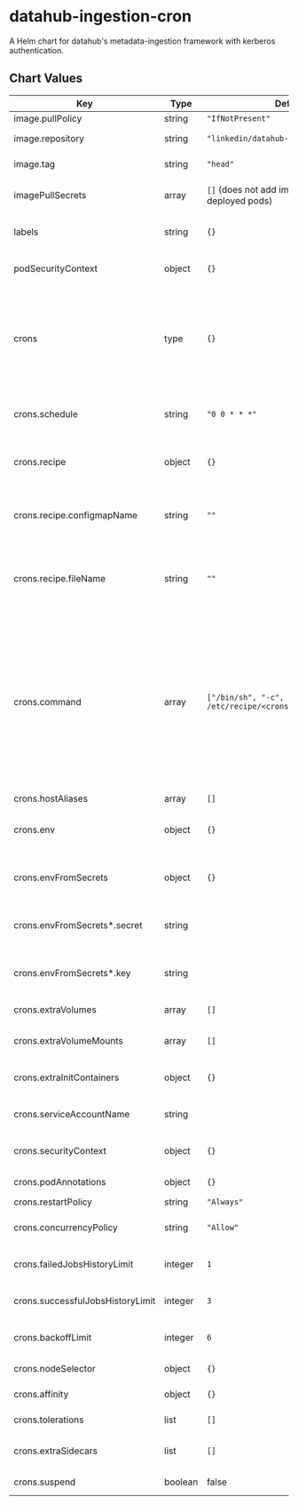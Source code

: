 datahub-ingestion-cron
================
A Helm chart for datahub's metadata-ingestion framework with kerberos authentication.

## Chart Values

| Key                              | Type    | Default                                                                      | Description                                                                                                                                                                                                                                                 |
|----------------------------------|---------|------------------------------------------------------------------------------|-------------------------------------------------------------------------------------------------------------------------------------------------------------------------------------------------------------------------------------------------------------|
| image.pullPolicy                 | string  | `"IfNotPresent"`                                                             | Image pull policy                                                                                                                                                                                                                                           |
| image.repository                 | string  | `"linkedin/datahub-ingestion"`                                               | DataHub Ingestion image repository                                                                                                                                                                                                                          |
| image.tag                        | string  | `"head"`                                                                     | DataHub Ingestion image tag                                                                                                                                                                                                                                 |
| imagePullSecrets                 | array   | `[]` (does not add image pull secrets to deployed pods)                      | Docker registry secret names as an array                                                                                                                                                                                                                    |
| labels                           | string  | `{}`                                                                         | Metadata labels to be added to each crawling cron job                                                                                                                                                                                                       |
| podSecurityContext               | object  | `{}`                                                                         | Pod security context for cron jobs                                                                                                                                                                                                                          |
| crons                            | type    | `{}`                                                                         | A map of crawling parameters per different technology being crawler, the key in the object will be used as the name for the new cron job                                                                                                                    |
| crons.schedule                   | string  | `"0 0 * * *"`                                                                | Cron expression (default is daily at midnight) for crawler jobs                                                                                                                                                                                             |
| crons.recipe                     | object  | `{}`                                                                         | Recipe configuration to be executed (required)                                                                                                                                                                                                              |
| crons.recipe.configmapName       | string  | `""`                                                                         | Name of configmap to be mounted containing recipe to be executed                                                                                                                                                                                            |
| crons.recipe.fileName            | string  | `""`                                                                         | Name of property within configMap referenced by `recipe.configName` with the concrete recipe definition                                                                                                                                                     |
| crons.command                    | array   | `["/bin/sh", "-c", "datahub ingest -c /etc/recipe/<crons.recipe.fileName>"]` | Array of strings denoting the crawling command to be invoked in the cron job. By default it will execute the recipe defined in the `crons.recipe` object. Cron crawling customization is possible by having extra volumes with custom logic to be executed. |
| crons.hostAliases                | array   | `[]`                                                                         | host aliases                                                                                                                                                                                                                                                |
| crons.env                        | object  | `{}`                                                                         | Environment variables to add to the cronjob container                                                                                                                                                                                                       |
| crons.envFromSecrets             | object  | `{}`                                                                         | Environment variables from secrets to the cronjob container                                                                                                                                                                                                 |
| crons.envFromSecrets*.secret     | string  |                                                                              | secretKeyRef.name used for environment variable                                                                                                                                                                                                             |
| crons.envFromSecrets*.key        | string  |                                                                              | secretKeyRef.key used for environment variable                                                                                                                                                                                                              |
| crons.extraVolumes               | array   | `[]`                                                                         | Additional volumes to add to the pods                                                                                                                                                                                                                       |
| crons.extraVolumeMounts          | array   | `[]`                                                                         | Additional volume mounts to add to the pods                                                                                                                                                                                                                 |
| crons.extraInitContainers        | object  | `{}`                                                                         | Init containers to add to the cronjob container                                                                                                                                                                                                             |
| crons.serviceAccountName         | string  |                                                                              | Service account name used for the cronjob container                                                                                                                                                                                                         |
| crons.securityContext            | object  | `{}`                                                                         | SecurityContext specific to each crawling cron job                                                                                                                                                                                                          |
| crons.podAnnotations             | object  | `{}`                                                                         | Annotations to add to the pods                                                                                                                                                                                                                              |
| crons.restartPolicy              | string  | `"Always"`                                                                   | Pod restart policy                                                                                                                                                                                                                                          |
| crons.concurrencyPolicy          | string  | `"Allow"`                                                                    | Specifies how to treat concurrent executions of a job                                                                                                                                                                                                       |
| crons.failedJobsHistoryLimit     | integer | `1`                                                                          | Number of failed finished jobs to retain                                                                                                                                                                                                                    |
| crons.successfulJobsHistoryLimit | integer | `3`                                                                          | Number of successful finished jobs to retain                                                                                                                                                                                                                |
| crons.backoffLimit               | integer | `6`                                                                          | Number of retries before marking job failed                                                                                                                                                                                                                 |
| crons.nodeSelector               | object  | `{}`                                                                         | Node labels for pod assignment                                                                                                                                                                                                                              |
| crons.affinity                   | object  | `{}`                                                                         | Affinity for pod assignment                                                                                                                                                                                                                                 |
| crons.tolerations                | list    | `[]`                                                                         | Tolerations for pod assignment                                                                                                                                                                                                                              |
| crons.extraSidecars              | list    | `[]`                                                                         | Add sidecar containers to the pod                                                                                                                                                                                                                           |
| crons.suspend                    | boolean | false                                                                        | Suspend execution of a cron                                                                                                                                                                                                                                                   |
